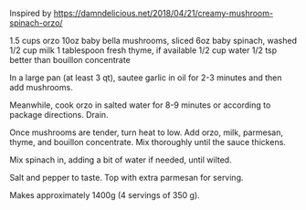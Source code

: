 Inspired by https://damndelicious.net/2018/04/21/creamy-mushroom-spinach-orzo/

1.5 cups orzo
10oz baby bella mushrooms, sliced
6oz baby spinach, washed
1/2 cup milk
1 tablespoon fresh thyme, if available
1/2 cup water
1/2 tsp better than bouillon concentrate

In a large pan (at least 3 qt), sautee garlic in oil for 2-3 minutes and then add mushrooms.

Meanwhile, cook orzo in salted water for 8-9 minutes or according to package directions. Drain.

Once mushrooms are tender, turn heat to low. Add orzo, milk, parmesan, thyme, and bouillon concentrate. Mix thoroughly until the sauce thickens.

Mix spinach in, adding a bit of water if needed, until wilted.

Salt and pepper to taste. Top with extra parmesan for serving.

Makes approximately 1400g (4 servings of 350 g).